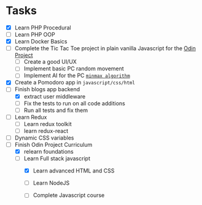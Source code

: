 # Tasks

- [x] Learn PHP Procedural
- [ ] Learn PHP OOP
- [x] Learn Docker Basics
- [ ] Complete the Tic Tac Toe project in plain vanilla Javascript for the [Odin Project](https://www.theodinproject.com/paths/full-stack-javascript/courses/javascript/lessons/tic-tac-toe)
  - [ ] Create a good UI/UX 
  - [ ] Implement basic PC random movement
  - [ ] Implement AI for the PC [`minmax algorithm`][1]
- [x] Create a Pomodoro app in `javascript/css/html`
- [ ] Finish blogs app backend
  - [x] extract user middleware
  - [ ] Fix the tests to run on all code additions
  - [ ] Run all tests and fix them
- [ ] Learn Redux
  - [ ] Learn redux toolkit
  - [ ] learn redux-react
- [ ] Dynamic CSS variables
- [ ] Finish Odin Project Curriculum
  - [x] relearn foundations
  - [ ] Learn Full stack javascript
    - [x] Learn advanced HTML and CSS
    - [ ] Learn NodeJS
    - [ ] Complete Javascript course


[1]: <reference/Minmax-algorithm-202112141916.md>

